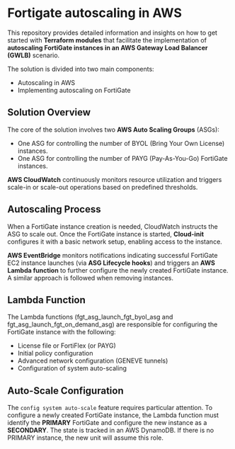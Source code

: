 # Fortigate autoscaling in AWS
This repository provides detailed information and insights on how to get started with **Terraform modules** that facilitate the implementation of **autoscaling FortiGate instances in an AWS Gateway Load Balancer (GWLB)** scenario.

The solution is divided into two main components:
- Autoscaling in AWS
- Implementing autoscaling on FortiGate

## Solution Overview

The core of the solution involves two **AWS Auto Scaling Groups** (ASGs):
- One ASG for controlling the number of BYOL (Bring Your Own License) instances.
- One ASG for controlling the number of PAYG (Pay-As-You-Go) FortiGate instances.

**AWS CloudWatch** continuously monitors resource utilization and triggers scale-in or scale-out operations based on predefined thresholds.

## Autoscaling Process
When a FortiGate instance creation is needed, CloudWatch instructs the ASG to scale out. 
Once the FortiGate instance is started, **Cloud-init** configures it with a basic network setup, enabling access to the instance.

**AWS EventBridge** monitors notifications indicating successful FortiGate EC2 instance launches (via **ASG Lifecycle hooks**) and triggers an **AWS Lambda function** to further configure the newly created FortiGate instance. 
A similar approach is followed when removing instances.

## Lambda Function 
The Lambda functions (fgt_asg_launch_fgt_byol_asg and fgt_asg_launch_fgt_on_demand_asg) are responsible for configuring the FortiGate instance with the following:
- License file or FortiFlex (or PAYG)
- Initial policy configuration
- Advanced network configuration (GENEVE tunnels)
- Configuration of system auto-scaling

## Auto-Scale Configuration
The `config system auto-scale` feature requires particular attention. To configure a newly created FortiGate instance, the Lambda function must identify the **PRIMARY** FortiGate and configure the new instance as a **SECONDARY**. The state is tracked in an AWS DynamoDB. If there is no PRIMARY instance, the new unit will assume this role.
